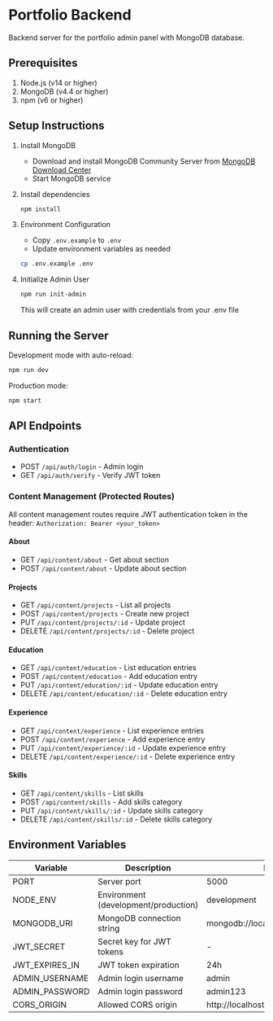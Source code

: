 # Portfolio Backend

Backend server for the portfolio admin panel with MongoDB database.

## Prerequisites

1. Node.js (v14 or higher)
2. MongoDB (v4.4 or higher)
3. npm (v6 or higher)

## Setup Instructions

1. Install MongoDB
   - Download and install MongoDB Community Server from [MongoDB Download Center](https://www.mongodb.com/try/download/community)
   - Start MongoDB service

2. Install dependencies
   ```bash
   npm install
   ```

3. Environment Configuration
   - Copy `.env.example` to `.env`
   - Update environment variables as needed
   ```bash
   cp .env.example .env
   ```

4. Initialize Admin User
   ```bash
   npm run init-admin
   ```
   This will create an admin user with credentials from your .env file

## Running the Server

Development mode with auto-reload:
```bash
npm run dev
```

Production mode:
```bash
npm start
```

## API Endpoints

### Authentication
- POST `/api/auth/login` - Admin login
- GET `/api/auth/verify` - Verify JWT token

### Content Management (Protected Routes)
All content management routes require JWT authentication token in the header:
`Authorization: Bearer <your_token>`

#### About
- GET `/api/content/about` - Get about section
- POST `/api/content/about` - Update about section

#### Projects
- GET `/api/content/projects` - List all projects
- POST `/api/content/projects` - Create new project
- PUT `/api/content/projects/:id` - Update project
- DELETE `/api/content/projects/:id` - Delete project

#### Education
- GET `/api/content/education` - List education entries
- POST `/api/content/education` - Add education entry
- PUT `/api/content/education/:id` - Update education entry
- DELETE `/api/content/education/:id` - Delete education entry

#### Experience
- GET `/api/content/experience` - List experience entries
- POST `/api/content/experience` - Add experience entry
- PUT `/api/content/experience/:id` - Update experience entry
- DELETE `/api/content/experience/:id` - Delete experience entry

#### Skills
- GET `/api/content/skills` - List skills
- POST `/api/content/skills` - Add skills category
- PUT `/api/content/skills/:id` - Update skills category
- DELETE `/api/content/skills/:id` - Delete skills category

## Environment Variables

| Variable | Description | Default |
|----------|-------------|---------|
| PORT | Server port | 5000 |
| NODE_ENV | Environment (development/production) | development |
| MONGODB_URI | MongoDB connection string | mongodb://localhost:27017/portfolio |
| JWT_SECRET | Secret key for JWT tokens | - |
| JWT_EXPIRES_IN | JWT token expiration | 24h |
| ADMIN_USERNAME | Admin login username | admin |
| ADMIN_PASSWORD | Admin login password | admin123 |
| CORS_ORIGIN | Allowed CORS origin | http://localhost:3000 |
